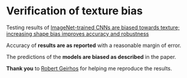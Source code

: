# Verification of texture bias

Testing results of [ImageNet-trained CNNs are biased towards texture; increasing shape bias improves accuracy and robustness](https://openreview.net/forum?id=Bygh9j09KX)

Accuracy of **results are as reported** with a reasonable margin of error.

The predictions of the **models are biased as described** in the paper.

**Thank you** to [Robert Geirhos](https://github.com/rgeirhos) for helping me reproduce the results.
